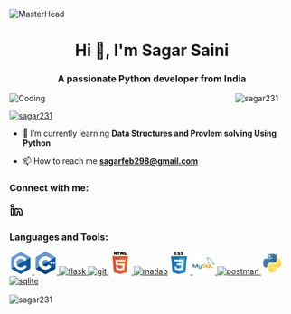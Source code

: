 ![MasterHead](https://www.guvi.in/blog/wp-content/uploads/2022/11/giphy-1.gif)
<h1 align="center">Hi 👋, I'm Sagar Saini</h1>
<h3 align="center">A passionate Python developer from India</h3>
<img align="left" alt="Coding" width="400" src="https://cdn.dribbble.com/users/1162077/screenshots/3848914/programmer.gif">


<p align="left"> <img src="https://komarev.com/ghpvc/?username=sagar231&label=Profile%20views&color=0e75b6&style=flat" alt="sagar231" /> </p>

<p align="left"> <a href="https://github.com/ryo-ma/github-profile-trophy"><img src="https://github-profile-trophy.vercel.app/?username=sagar231" alt="sagar231" /></a> </p>

- 🌱 I’m currently learning **Data Structures and Provlem solving Using Python**

- 📫 How to reach me **sagarfeb298@gmail.com**

<h3 align="left">Connect with me:</h3>
<p align="left">
<a href="https://linkedin.com/in/sagar-saini-0785561b6" target="blank"><svg xmlns="http://www.w3.org/2000/svg" width="24" height="24" viewBox="0 0 24 24"><path fill="currentColor" d="M17.5 8.999a5.419 5.419 0 0 0-2.565.645A1 1 0 0 0 14 8.999h-4a1 1 0 0 0-1 1v12a1 1 0 0 0 1 1h4a1 1 0 0 0 1-1v-5.5a1 1 0 1 1 2 0v5.5a1 1 0 0 0 1 1h4a1 1 0 0 0 1-1v-7.5a5.507 5.507 0 0 0-5.5-5.5Zm3.5 12h-2v-4.5a3 3 0 1 0-6 0v4.5h-2v-10h2v.703a1 1 0 0 0 1.781.625A3.483 3.483 0 0 1 21 14.5Zm-14-12H3a1 1 0 0 0-1 1v12a1 1 0 0 0 1 1h4a1 1 0 0 0 1-1v-12a1 1 0 0 0-1-1Zm-1 12H4v-10h2ZM5.015 1.542a3.233 3.233 0 1 0-.057 6.457h.028a3.233 3.233 0 1 0 .029-6.457Zm-.029 4.457h-.028a1.222 1.222 0 0 1-1.37-1.228c0-.747.56-1.229 1.427-1.229A1.234 1.234 0 0 1 6.41 4.771c0 .746-.56 1.228-1.425 1.228Z"/></svg></a>
</p>

<h3 align="left">Languages and Tools:</h3>
<p align="left"> <a href="https://www.cprogramming.com/" target="_blank" rel="noreferrer"> <img src="https://raw.githubusercontent.com/devicons/devicon/master/icons/c/c-original.svg" alt="c" width="40" height="40"/> </a> <a href="https://www.w3schools.com/cpp/" target="_blank" rel="noreferrer"> <img src="https://raw.githubusercontent.com/devicons/devicon/master/icons/cplusplus/cplusplus-original.svg" alt="cplusplus" width="40" height="40"/> </a> <a href="https://flask.palletsprojects.com/" target="_blank" rel="noreferrer"> <img src="https://www.vectorlogo.zone/logos/pocoo_flask/pocoo_flask-icon.svg" alt="flask" width="40" height="40"/> </a> <a href="https://git-scm.com/" target="_blank" rel="noreferrer"> <img src="https://www.vectorlogo.zone/logos/git-scm/git-scm-icon.svg" alt="git" width="40" height="40"/> </a> <a href="https://www.w3.org/html/" target="_blank" rel="noreferrer"> <img src="https://raw.githubusercontent.com/devicons/devicon/master/icons/html5/html5-original-wordmark.svg" alt="html5" width="40" height="40"/> </a> <a href="https://www.mathworks.com/" target="_blank" rel="noreferrer"> <img src="https://upload.wikimedia.org/wikipedia/commons/2/21/Matlab_Logo.png" alt="matlab" width="40" height="40"/><img src="https://raw.githubusercontent.com/devicons/devicon/master/icons/css3/css3-original-wordmark.svg" alt="css3" width="40" height="40"/> </a> <a href="https://www.mysql.com/" target="_blank" rel="noreferrer"> <img src="https://raw.githubusercontent.com/devicons/devicon/master/icons/mysql/mysql-original-wordmark.svg" alt="mysql" width="40" height="40"/> </a> <a href="https://postman.com" target="_blank" rel="noreferrer"> <img src="https://www.vectorlogo.zone/logos/getpostman/getpostman-icon.svg" alt="postman" width="40" height="40"/> </a> <a href="https://www.python.org" target="_blank" rel="noreferrer"> <img src="https://raw.githubusercontent.com/devicons/devicon/master/icons/python/python-original.svg" alt="python" width="40" height="40"/> </a> <a href="https://www.sqlite.org/" target="_blank" rel="noreferrer"> <img src="https://www.vectorlogo.zone/logos/sqlite/sqlite-icon.svg" alt="sqlite" width="40" height="40"/> </a> </p>

<p><img align="center" src="https://github-readme-stats.vercel.app/api/top-langs?username=sagar231&show_icons=true&locale=en&layout=compact" alt="sagar231" /></p>
